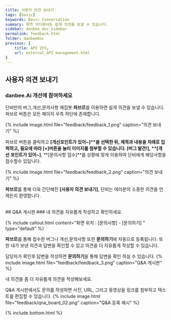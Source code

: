 ```yaml
---
title: 사용자 의견 보내기 
tags: [basic]
keywords: Basic Conversation
summary: 화면 어디에서든 쉽게 의견을 보낼 수 있습니다.
sidebar: danbee_doc_sidebar
permalink: feedback.html
folder: danbeeDoc
previous: {
    title: API 관리,
    url: external_API_management.html
}
---
```


## 사용자 의견 보내기

### danbee.Ai 개선에 참여하세요
단비만의 버그,개선,문의사항 채집봇 **파브르**를 이용하면 쉽게 의견을 보낼 수 있습니다. 파브르 버튼은 모든 페이지 우측 하단에 존재합니다.

{% include image.html file="feedback/feedback_1.png"  caption="의견 보내기" %}

파브르 버튼을 클릭하고 **[개선포인트가 있어~]**을 선택한 뒤, 제목과 내용을 차례로 입력하고, 필요에 따라 [+]버튼을 눌러 이미지를 첨부할 수 있습니다.  **[버그 발견!]**, **[개선 포인트가 있어~]**, **[문의사항 접수]**를 상황에 맞게 이용하여 단비에게 해당사항을 접수할수 있답니다. 

{% include image.html file="feedback/feedback_2.png"  caption="의견 보내기" %}

**파브르**를 통해 더욱 간단해진 **[사용자 의견 보내기]**, 단비는 여러분의 소중한 의견을 언제든지 환영합니다.

<br/>
## Q&A 게시판
### 내 의견을 자유롭게 작성하고 확인하세요.

{% include callout.html content="화면 위치 : [문의사항] - [문의하기] " type="default" %}

**파브르**를 통해 접수한 버그나 개선,문의사항 또한 **문의하기**에 자동으로 등록됩니다.
또한 내가 보낸 의견과 답변을 확인할 수 있고 의견을 더 자유롭게 작성할 수 있습니다.


담당자가 확인후 답변을 작성하면 **문의하기**을 통해 답변을 확인 하실 수 있습니다.
{% include image.html file="feedback/feedback_3.png"  caption="Q&A 게시판" %}


내 의견을 좀 더 자유롭게 의견을 작성해보세요.


Q&A 게시판에서도 문의를 작성하면 사진, URL, 그리고 동영상을 링크를 첨부하고 텍스트를 편집할 수 있습니다.
{% include image.html file="feedback/qna_board_02.png"  caption="Q&A 등록 예시" %}



{% include bottom.html %}
